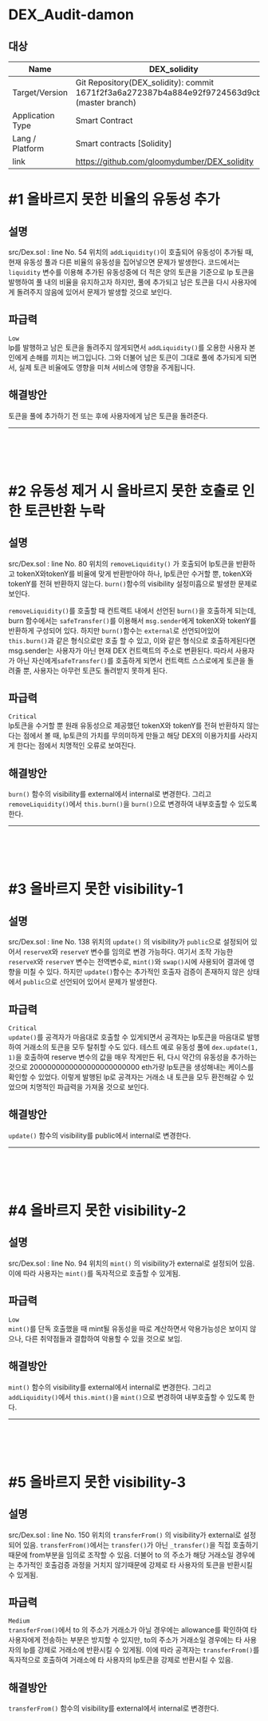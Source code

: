 
# DEX_Audit-damon
## 대상
|Name |DEX_solidity|
|--|--|
|Target/Version|Git Repository(DEX_solidity): commit 1671f2f3a6a272387b4a884e92f9724563d9cb15 (master branch)|
|Application Type | Smart Contract|
|Lang / Platform | Smart contracts [Solidity] |
|link | https://github.com/gloomydumber/DEX_solidity

   

# #1 올바르지 못한 비율의 유동성 추가
## 설명
src/Dex.sol : line No. 54 위치의 ```addLiquidity()```이 호출되어 유동성이 추가될 때, 현재 유동성 풀과 다른 비율의 유동성을 집어넣으면 문제가 발생한다. 코드에서는 ```liquidity``` 변수를 이용해 추가된 유동성중에 더 적은 양의 토큰을 기준으로 lp 토큰을 발행하여 풀 내의 비율을 유지하고자 하지만, 풀에 추가되고 남은 토큰을 다시 사용자에게 돌려주지 않음에 있어서 문제가 발생할 것으로 보인다.


## 파급력 
```Low ```   
lp를 발행하고 남은 토큰을 돌려주지 않게되면서 ```addLiquidity()```를 오용한 사용자 본인에게 손해를 끼치는 버그입니다. 그와 더불어 남은 토큰이 그대로 풀에 추가되게 되면서, 실제 토큰 비율에도 영향을 미쳐 서비스에 영향을 주게됩니다.

## 해결방안
토큰을 풀에 추가하기 전 또는 후에 사용자에게 남은 토큰을 돌려준다.

---   
<br>
<br>
<br>




# #2 유동성 제거 시 올바르지 못한 호출로 인한 토큰반환 누락
## 설명
src/Dex.sol : line No. 80 위치의 ```removeLiquidity()``` 가 호출되어 lp토큰을 반환하고 tokenX와tokenY를 비율에 맞게 반환받아야 하나, lp토큰만 수거할 뿐, tokenX와 tokenY를 전혀 반환하지 않는다. ```burn()```함수의 visibility 설정미흡으로 발생한 문제로 보인다.   
 

```removeLiquidity()```를 호출할 때 컨트랙트 내에서 선언된 ```burn()```을 호출하게 되는데, burn 함수에서는 ```safeTransfer()```를 이용해서 ```msg.sender```에게 tokenX와 tokenY를 반환하게 구성되어 있다. 하지만 ```burn()```함수는 ```external```로 선언되어있어 ```this.burn()```과 같은 형식으로만 호출 할 수 있고, 이와 같은 형식으로 호출하게된다면 msg.sender는 사용자가 아닌 현재 DEX 컨트랙트의 주소로 변환된다. 따라서 사용자가 아닌 자신에게```safeTransfer()```를 호출하게 되면서 컨트랙트 스스로에게 토큰을 돌려줄 뿐, 사용자는 아무런 토큰도 돌려받지 못하게 된다.



## 파급력 
```Critical ```   
lp토큰을 수거할 뿐 원래 유동성으로 제공했던 tokenX와 tokenY를 전혀 반환하지 않는다는 점에서 볼 때, lp토큰의 가치를 무의미하게 만들고 해당 DEX의 이용가치를 사라지게 한다는 점에서 치명적인 오류로 보여진다. 


## 해결방안
```burn()``` 함수의 visibility를 external에서 internal로 변경한다. 그리고 ```removeLiquidity()```에서 ```this.burn()```을 ```burn()```으로 변경하여 내부호출할 수 있도록 한다.


---   
<br>
<br>
<br>




# #3 올바르지 못한 visibility-1
## 설명
src/Dex.sol : line No. 138 위치의 ```update()``` 의 visibility가 ```public```으로 설정되어 있어서 ```reserveX```와 ```reserveY``` 변수를 임의로 변경 가능하다.
여기서 조작 가능한 ```reserveX```와 ```reserveY``` 변수는 전역변수로, ```mint()```와 ```swap()```시에 사용되어 결과에 영향을 미칠 수 있다. 하지만 ```update()```함수는 추가적인 호출자 검증이 존재하지 않은 상태에서 ```public```으로 선언되어 있어서 문제가 발생한다.



## 파급력 
```Critical ```   
```update()```를 공격자가 마음대로 호출할 수 있게되면서 공격자는 lp토큰을 마음대로 발행하여 거래소의 토큰을 모두 탈취할 수도 있다. 
테스트 예로 유동성 풀에 ```dex.update(1, 1)```을 호출하여 reserve 변수의 값을 매우 작게만든 뒤, 다시 약간의 유동성을 추가하는것으로 2000000000000000000000000 eth가량 lp토큰을 생성해내는 케이스를 확인할 수 있었다. 이렇게 발행된 lp로 공격자는 거래소 내 토큰을 모두 환전해갈 수 있었으며 치명적인 파급력을 가져올 것으로 보인다.


## 해결방안
```update()``` 함수의 visibility를 public에서 internal로 변경한다. 



---   
<br>
<br>
<br>




# #4 올바르지 못한 visibility-2
## 설명
src/Dex.sol : line No. 94 위치의 ```mint()``` 의 visibility가 external로 설정되어 있음. 이에 따라 사용자는 ```mint()```를 독자적으로 호출할 수 있게됨.



## 파급력 
```Low ```   
```mint()```를 단독 호출했을 때 mint될 유동성을 따로 계산하면서 악용가능성은 보이지 않으나, 다른 취약점들과 결합하여 악용할 수 있을 것으로 보임.

## 해결방안
```mint()``` 함수의 visibility를 external에서 internal로 변경한다. 그리고 ```addLiquidity()```에서 ```this.mint()```을 ```mint()```으로 변경하여 내부호출할 수 있도록 한다.


---   
<br>
<br>
<br>




# #5 올바르지 못한 visibility-3
## 설명
src/Dex.sol : line No. 150 위치의 ```transferFrom()``` 의 visibility가 external로 설정되어 있음. ```transferFrom()```에서는 ```transfer()```가 아닌 ```_transfer()```을 직접 호출하기때문에 from부분을 임의로 조작할 수 있음. 더불어 to 의 주소가 해당 거래소일 경우에는 추가적인 호출검증 과정을 거치지 않기때문에 강제로 타 사용자의 토큰을 반환시킬 수 있게됨.





## 파급력 
```Medium ```   
 ```transferFrom()```에서 to 의 주소가 거래소가 아닐 경우에는 allowance를 확인하여 타 사용자에게 전송하는 부분은 방지할 수 있지만, to의 주소가 거래소일 경우에는 타 사용자의 lp를 강제로 거래소에 반환시킬 수 있게됨. 이에 따라 공격자는 ```transferFrom()```를 독자적으로 호출하여 거래소에 타 사용자의 lp토큰을 강제로 반환시킬 수 있음.

## 해결방안
```transferFrom()``` 함수의 visibility를 external에서 internal로 변경한다.
